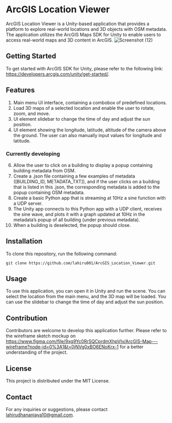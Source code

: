 # ArcGIS Location Viewer

ArcGIS Location Viewer is a Unity-based application that provides a platform to explore real-world locations and 3D objects with OSM metadata. The application utilizes the ArcGIS Maps SDK for Unity to enable users to access real-world maps and 3D content in ArcGIS. 
![Screenshot (12)](https://user-images.githubusercontent.com/59786507/235826770-665e2600-d881-4f2a-9455-2ecfc5e7e3ee.png)


## Getting Started

To get started with ArcGIS SDK for Unity, please refer to the following link: https://developers.arcgis.com/unity/get-started/.

## Features

1. Main menu UI interface, containing a combobox of predefined locations.
2. Load 3D maps of a selected location and enable the user to rotate, zoom, and move.
3. UI element slidebar to change the time of day and adjust the sun position.
4. UI element showing the longitude, latitude, altitude of the camera above the ground. The user can also manually input values for longitude and latitude.

### Currently developing
6. Allow the user to click on a building to display a popup containing building metadata from OSM.
7. Create a .json file containing a few examples of metadata ([BUILDING_ID, METADATA_TXT]), and if the user clicks on a building that is listed in this .json, the corresponding metadata is added to the popup containing OSM metadata.
8. Create a basic Python app that is streaming at 10Hz a sine function with a UDP server.
9. The Unity app connects to this Python app with a UDP client, receives the sine wave, and plots it with a graph updated at 10Hz in the metadata’s popup of all building (under previous metadata).
10. When a building is deselected, the popup should close.

## Installation

To clone this repository, run the following command:

```
git clone https://github.com/lahiru001/ArcGIS_Location_Viewer.git
```

## Usage

To use this application, you can open it in Unity and run the scene. You can select the location from the main menu, and the 3D map will be loaded. You can use the slidebar to change the time of day and adjust the sun position. 

## Contribution

Contributors are welcome to develop this application further. Please refer to the wireframe sketch mockup on https://www.figma.com/file/9xg9Yc0RrSQCprdmXhpVIv/ArcGIS-Map---wireframe?node-id=0%3A1&t=0jNVg0xBO6ENoKrx-1 for a better understanding of the project. 

## License

This project is distributed under the MIT License.

## Contact

For any inquiries or suggestions, please contact lahirudhananjaya10@gmail.com.

